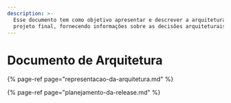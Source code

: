 ```yaml
---
description: >-
  Esse documento tem como objetivo apresentar e descrever a arquitetura do
  projeto final, fornecendo informações sobre as decisões arquiteturais
---
```


# Documento de Arquitetura

{% page-ref page="representacao-da-arquitetura.md" %}

{% page-ref page="planejamento-da-release.md" %}

